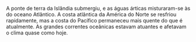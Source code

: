 ﻿A ponte de terra da Islândia submergiu, e as águas árticas misturaram-se às do oceano Atlântico. A costa atlântica da América do Norte se resfriou rapidamente, mas a costa do Pacífico permaneceu mais quente do que é atualmente. As grandes correntes oceânicas estavam atuantes e afetavam o clima quase como hoje.